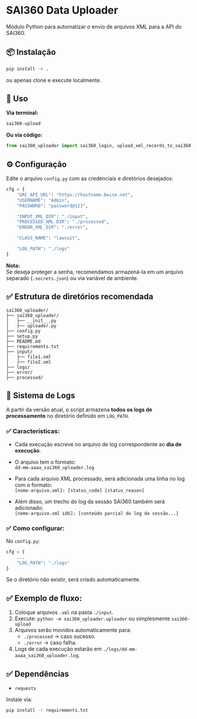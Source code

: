 
# SAI360 Data Uploader

Módulo Python para automatizar o envio de arquivos XML para a API do SAI360.

## 📦 Instalação

```bash
pip install -e .
```

ou apenas clone e execute localmente.

## 🚀 Uso

**Via terminal:**

```bash
sai360-upload
```

**Ou via código:**

```python
from sai360_uploader import sai360_login, upload_xml_records_to_sai360
```

## ⚙️ Configuração

Edite o arquivo `config.py` com as credenciais e diretórios desejados:

```python
cfg = {
    "GRC_API_URL": "https://hostname.bwise.net",
    "USERNAME": "Admin",
    "PASSWORD": "password@123",

    "INPUT_XML_DIR": "./input",
    "PROCESSED_XML_DIR": "./processed",
    "ERROR_XML_DIR": "./error",

    "CLASS_NAME": "lawsuit",

    "LOG_PATH": "./logs"
}
```

**Nota:**  
Se deseja proteger a senha, recomendamos armazená-la em um arquivo separado (`.secrets.json`) ou via variável de ambiente.

## ✅ Estrutura de diretórios recomendada

```
sai360_uploader/
├── sai360_uploader/
│   ├── __init__.py
│   ├── uploader.py
├── config.py
├── setup.py
├── README.md
├── requirements.txt
├── input/
│   ├── file1.xml
│   ├── file2.xml
├── logs/
├── error/
├── processed/
```

## 📝 Sistema de Logs

A partir da versão atual, o script armazena **todos os logs de processamento** no diretório definido em `LOG_PATH`.

### ✅ Características:

- Cada execução escreve no arquivo de log correspondente ao **dia de execução**.
- O arquivo tem o formato:  
  `dd-mm-aaaa_sai360_uploader.log`

- Para cada arquivo XML processado, será adicionada uma linha no log com o formato:  
  `[nome-arquivo.xml]: [status_code] [status_reason]`

- Além disso, um trecho do log da sessão SAI360 também será adicionado:  
  `[nome-arquivo.xml LOG]: [conteúdo parcial do log da sessão...]`

### ✅ Como configurar:

No `config.py`:

```python
cfg = {
    ...
    "LOG_PATH": "./logs"
}
```

Se o diretório não existir, será criado automaticamente.

## ✅ Exemplo de fluxo:

1. Coloque arquivos `.xml` na pasta `./input`.
2. Execute: `python -m sai360_uploader.uploader` ou simplesmente `sai360-upload`
3. Arquivos serão movidos automaticamente para:
   - `./processed` → caso sucesso.
   - `./error` → caso falha.
4. Logs de cada execução estarão em `./logs/dd-mm-aaaa_sai360_uploader.log`.

## ✅ Dependências

- `requests`

Instale via:

```bash
pip install -r requirements.txt
```

